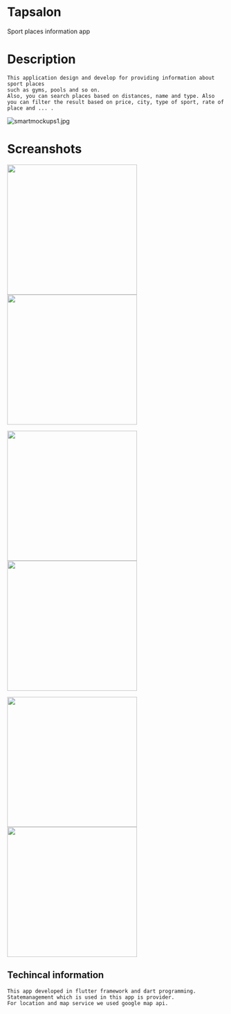 # Tapsalon

Sport places information app

# Description

    This application design and develop for providing information about sport places 
    such as gyms, pools and so on.
    Also, you can search places based on distances, name and type. Also you can filter the result based on price, city, type of sport, rate of place and ... . 

![smartmockups1.jpg](screenshots%2Fsmartmockups1.jpg)

# Screanshots

<img src="screenshots%2Fdevice-2019-07-01-115650.png" style="width: 300px;">    <img src="screenshots%2Fdevice-2019-07-01-115953.jpg" style="width: 300px; ">

 <img src="screenshots%2Fdevice-2019-07-01-120055.jpg" style="width: 300px; ">   <img src="screenshots%2Fdevice-2019-07-01-120356.jpg" style="width: 300px;">

<img src="screenshots%2Fdevice-2019-07-01-131658.png" style="width: 300px; ">     <img src="screenshots%2Fdevice-2019-07-01-131954.png" style="width: 300px; "> 



## Techincal information
    This app developed in flutter framework and dart programming.
    Statemanagement which is used in this app is provider.
    For location and map service we used google map api.













